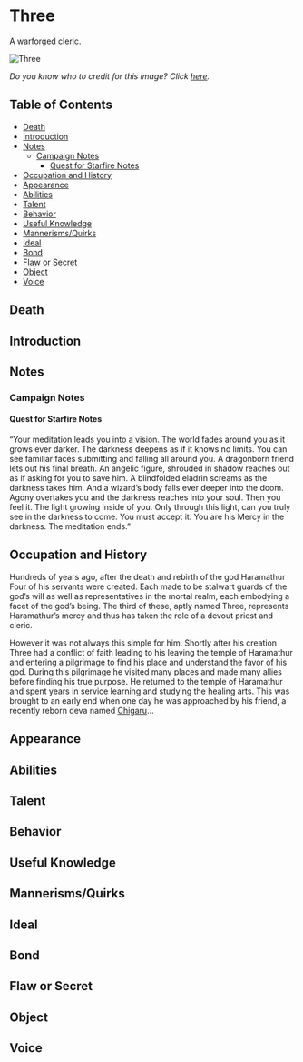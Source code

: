 # Three <!-- omit in toc -->

A warforged cleric.

![Three](https://i.pinimg.com/originals/4f/53/01/4f5301a48fe02f857623ce870e86e4b3.jpg)

*Do you know who to credit for this image? Click [here](https://airtable.com/shr3qtfCwGUUMYQqI).*

## Table of Contents <!-- omit in toc -->

- [Death](#Death)
- [Introduction](#Introduction)
- [Notes](#Notes)
  - [Campaign Notes](#Campaign-Notes)
    - [Quest for Starfire Notes](#Quest-for-Starfire-Notes)
- [Occupation and History](#Occupation-and-History)
- [Appearance](#Appearance)
- [Abilities](#Abilities)
- [Talent](#Talent)
- [Behavior](#Behavior)
- [Useful Knowledge](#Useful-Knowledge)
- [Mannerisms/Quirks](#MannerismsQuirks)
- [Ideal](#Ideal)
- [Bond](#Bond)
- [Flaw or Secret](#Flaw-or-Secret)
- [Object](#Object)
- [Voice](#Voice)

## Death

## Introduction

## Notes

### Campaign Notes

#### Quest for Starfire Notes

“Your meditation leads you into a vision. The world fades around you as it grows ever darker. The darkness deepens as if it knows no limits. You can see familiar faces submitting and falling all around you. A dragonborn friend lets out his final breath. An angelic figure, shrouded in shadow reaches out as if asking for you to save him. A blindfolded eladrin screams as the darkness takes him. And a wizard’s body falls ever deeper into the doom. Agony overtakes you and the darkness reaches into your soul. Then you feel it. The light growing inside of you. Only through this light, can you truly see in the darkness to come. You must accept it. You are his Mercy in the darkness. The meditation ends.”

## Occupation and History

Hundreds of years ago, after the death and rebirth of the god Haramathur Four of his servants were created. Each made to be stalwart guards of the god’s will as well as representatives in the mortal realm, each embodying a facet of the god’s being. The third of these, aptly named Three, represents Haramathur’s mercy and thus has taken the role of a devout priest and cleric. 

However it was not always this simple for him. Shortly after his creation Three had a conflict of faith leading to his leaving the temple of Haramathur and entering a pilgrimage to find his place and understand the favor of his god. During this pilgrimage he visited many places and made many allies before finding his true purpose. He returned to the temple of Haramathur and spent years in service learning and studying the healing arts. This was brought to an early end when one day he was approached by his friend, a recently reborn deva named [Chigaru](./Chigaru.md)…

## Appearance

## Abilities

## Talent

## Behavior

## Useful Knowledge

## Mannerisms/Quirks

## Ideal

## Bond

## Flaw or Secret

## Object

## Voice
